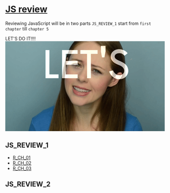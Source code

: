 # [JS review](Review/Readme.md)

Reviewing JavaScript will be in two parts
`JS_REVIEW_1` start from `first chapter` till `chapter 5`

LET'S DO IT!!!!
![review](./review.gif)

## JS_REVIEW_1

- [R_CH_01](Review/JS1/CH_01/Readme.md)
- [R_CH_02](Review/JS1/CH_02/Readme.md)
- [R_CH_03](Review/JS1/CH_03/Readme.md)

## JS_REVIEW_2
